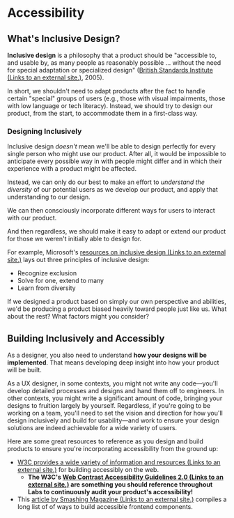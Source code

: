 # Accessibility

## What's Inclusive Design?

**Inclusive design** is a philosophy that a product should be "accessible to, and usable by, as many people as reasonably possible ... without the need for special adaptation or specialized design" ([British Standards Institute (Links to an external site.)](https://shop.bsigroup.com/products/design-management-systems-managing-inclusive-design-guide?pid=000000000030142267), 2005).

In short, we shouldn't need to adapt products after the fact to handle certain "special" groups of users (e.g., those with visual impairments, those with low language or tech literacy). Instead, we should try to design our product, from the start, to accommodate them in a first-class way.

### Designing Inclusively

Inclusive design _doesn't_ mean we'll be able to design perfectly for every single person who might use our product. After all, it would be impossible to anticipate every possible way in with people might differ and in which their experience with a product might be affected.

Instead, we can only do our best to make an effort to _understand the diversity_ of our potential users as we develop our product, and apply that understanding to our design.

We can then consciously incorporate different ways for users to interact with our product.

And then regardless, we should make it easy to adapt or extend our product for those we weren't initially able to design for.

For example, Microsoft's [resources on inclusive design (Links to an external site.)](https://www.microsoft.com/design/inclusive/) lays out three principles of inclusive design:

* Recognize exclusion
* Solve for one, extend to many
* Learn from diversity

If we designed a product based on simply our own perspective and abilities, we'd be producing a product biased heavily toward people just like us. What about the rest? What factors might you consider?



## Building Inclusively and Accessibly

As a designer, you also need to understand **how your designs will be implemented**. That means developing deep insight into how your product will be built.

As a UX designer, in some contexts, you might not write any code—you'll develop detailed processes and designs and hand them off to engineers. In other contexts, you might write a significant amount of code, bringing your designs to fruition largely by yourself. Regardless, if you're going to be working on a team, you'll need to set the vision and direction for how you'll design inclusively and build for usability—and work to ensure your design solutions are indeed achievable for a wide variety of users.

Here are some great resources to reference as you design and build products to ensure you're incorporating accessibility from the ground up:

* [W3C provides a wide variety of information and resources (Links to an external site.)](https://www.w3.org/WAI/fundamentals/) for building accessibly on the web.
  * **The W3C's **[**Web Contrast Accessibility Guidelines 2.0 (Links to an external site.)**](https://www.w3.org/TR/UNDERSTANDING-WCAG20/visual-audio-contrast-contrast.html)** are something you should reference throughout Labs to continuously audit your product's accessibility!**
* This [article by Smashing Magazine (Links to an external site.)](https://www.smashingmagazine.com/2021/03/complete-guide-accessible-front-end-components/) compiles a long list of of ways to build accessible frontend components.







